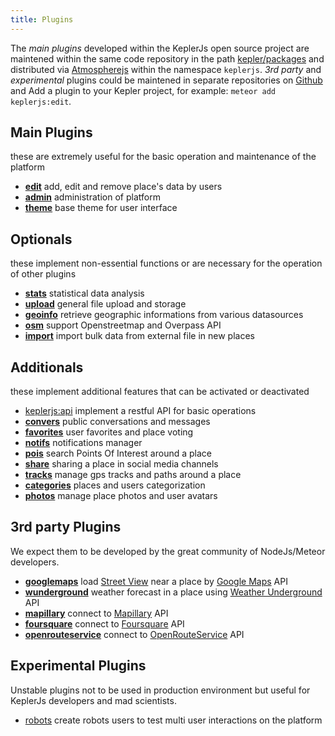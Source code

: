 ```yaml
---
title: Plugins
---
```


The *main plugins* developed within the KeplerJs open source project are maintened within the same code repository in the path [kepler/packages](https://github.com/Keplerjs/Kepler/tree/master/packages) and distributed via [Atmospherejs](https://atmospherejs.com/keplerjs) within the namespace ```keplerjs```.
*3rd party* and *experimental* plugins could be maintened in separate repositories on [Github](https://github.com/Keplerjs) and 
Add a plugin to your Kepler project, for example: ```meteor add keplerjs:edit```.

## Main Plugins
these are extremely useful for the basic operation and maintenance of the platform

* [**edit**](https://github.com/Keplerjs/Kepler/tree/master/packages/edit) add, edit and remove place's data by users
* [**admin**](https://github.com/Keplerjs/Kepler/tree/master/packages/admin) administration of platform
* [**theme**](https://github.com/Keplerjs/Kepler/tree/master/packages/theme) base theme for user interface

## Optionals
these implement non-essential functions or are necessary for the operation of other plugins

* [**stats**](https://github.com/Keplerjs/Kepler/tree/master/packages/stats) statistical data analysis
* [**upload**](https://github.com/Keplerjs/Kepler/tree/master/packages/upload) general file upload and storage
* [**geoinfo**](https://github.com/Keplerjs/Kepler/tree/master/packages/geoinfo) retrieve geographic informations from various datasources
* [**osm**](https://github.com/Keplerjs/Kepler/tree/master/packages/osm) support Openstreetmap and Overpass API
* [**import**](https://github.com/Keplerjs/Kepler/tree/master/packages/import) import bulk data from external file in new places

## Additionals
these implement additional features that can be activated or deactivated

* [keplerjs:api](https://github.com/Keplerjs/Kepler/tree/master/packages/api) implement a restful API for basic operations
* [**convers**](https://github.com/Keplerjs/Kepler/tree/master/packages/convers) public conversations and messages
* [**favorites**](https://github.com/Keplerjs/Kepler/tree/master/packages/favorites) user favorites and place voting
* [**notifs**](https://github.com/Keplerjs/Kepler/tree/master/packages/notifs) notifications manager
* [**pois**](https://github.com/Keplerjs/Kepler/tree/master/packages/pois) search Points Of Interest around a place
* [**share**](https://github.com/Keplerjs/Kepler/tree/master/packages/share) sharing a place in social media channels
* [**tracks**](https://github.com/Keplerjs/Kepler/tree/master/packages/tracks) manage gps tracks and paths around a place
* [**categories**](https://github.com/Keplerjs/Kepler/tree/master/packages/categories) places and users categorization
* [**photos**](https://github.com/Keplerjs/Kepler/tree/master/packages/photos) manage place photos and user avatars

##  3rd party Plugins
We expect them to be developed by the great community of NodeJs/Meteor developers.

* [**googlemaps**](https://github.com/Keplerjs/keplerjs-googlemaps) load [Street View](https://developers.google.com/maps/documentation/streetview/) near a place by [Google Maps](https://developers.google.com/maps/) API
* [**wunderground**](https://github.com/Keplerjs/keplerjs-wunderground) weather forecast in a place using [Weather Underground](https://www.wunderground.com/) API
* [**mapillary**](https://github.com/Keplerjs/keplerjs-mapillary) connect to [Mapillary](https://www.mapillary.com/) API
* [**foursquare**](https://github.com/Keplerjs/keplerjs-foursquare) connect to [Foursquare](https://foursquare.com/) API 
* [**openrouteservice**](https://github.com/Keplerjs/keplerjs-openrouteservice) connect to [OpenRouteService](https://openrouteservice.org/) API 

## Experimental Plugins
Unstable plugins not to be used in production environment but useful for KeplerJs developers and mad scientists.

* [robots](https://github.com/Keplerjs/keplerjs-robots) create robots users to test multi user interactions on the platform
